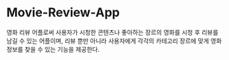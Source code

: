 # Movie-Review-App
영화 리뷰 어플로써 사용자가 시청한 콘텐츠나 좋아하는 장르의 영화를 시청 후 리뷰를 남길 수 있는 어플이며, 리뷰 뿐만 아니라 사용자에게 각각의 카테고리 장르에 맞게 영화 정보를 찾을 수 있는 기능을 제공한다.
